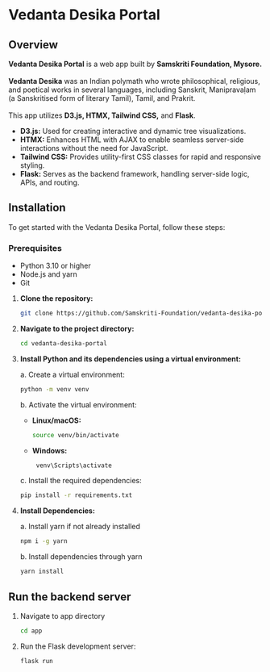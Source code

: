 # Vedanta Desika Portal

## Overview

**Vedanta Desika Portal** is a web app built by **Samskriti Foundation, Mysore.**
<br>
<br>
**Vedanta Desika** was an Indian polymath who wrote philosophical, religious, and poetical works in several languages, including Sanskrit, Manipravaḷam (a Sanskritised form of literary Tamil), Tamil, and Prakrit.
<br>
<br>
This app utilizes **D3.js, HTMX, Tailwind CSS,** and **Flask**.
<br>
- **D3.js:** Used for creating interactive and dynamic tree visualizations.
- **HTMX:** Enhances HTML with AJAX to enable seamless server-side interactions without the need for JavaScript.
- **Tailwind CSS:** Provides utility-first CSS classes for rapid and responsive styling.
- **Flask:** Serves as the backend framework, handling server-side logic, APIs, and routing.

## Installation

To get started with the Vedanta Desika Portal, follow these steps:

### Prerequisites

- Python 3.10 or higher
- Node.js and yarn
- Git

1. **Clone the repository:**

   ```bash
   git clone https://github.com/Samskriti-Foundation/vedanta-desika-portal.git
   ```

2. **Navigate to the project directory:**
  
    ```bash
    cd vedanta-desika-portal
    ```

3. **Install Python and its dependencies using a virtual environment:**

   a. Create a virtual environment:

   ```bash
   python -m venv venv
   ```

   b. Activate the virtual environment:

   - **Linux/macOS:**
     ```bash
     source venv/bin/activate
     ```
   - **Windows:**
     ```bash
      venv\Scripts\activate
     ```
     
   c. Install the required dependencies:

   ```bash
   pip install -r requirements.txt
   ```
   
4.  **Install Dependencies:**

    a. Install yarn if not already installed

    ```bash
    npm i -g yarn
    ```
    
    b. Install dependencies through yarn

      ```bash
      yarn install
      ```

## Run the backend server

1. Navigate to app directory

   ```bash
   cd app
   ```

3. Run the Flask development server:

   ```bash
   flask run
   ```
